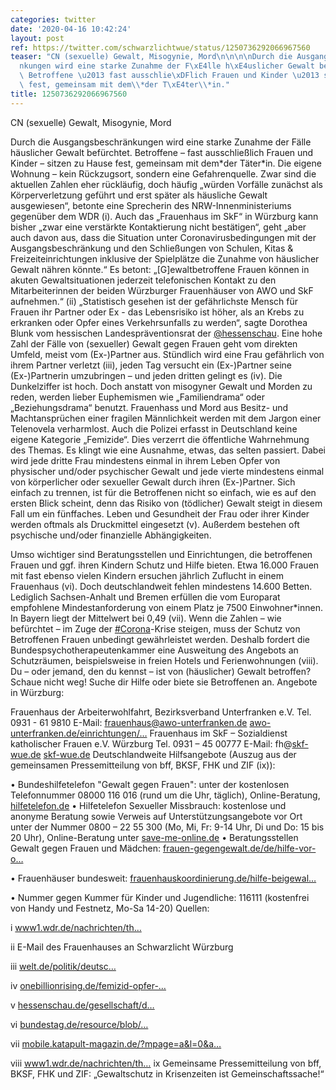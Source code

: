 ```yaml
---
categories: twitter
date: '2020-04-16 10:42:24'
layout: post
ref: https://twitter.com/schwarzlichtwue/status/1250736292066967560
teaser: "CN (sexuelle) Gewalt, Misogynie, Mord\n\n\n\nDurch die Ausgangsbeschr\xE4\
  nkungen wird eine starke Zunahme der F\xE4lle h\xE4uslicher Gewalt bef\xFCrchtet.\
  \ Betroffene \u2013 fast ausschlie\xDFlich Frauen und Kinder \u2013 sitzen zu Hause\
  \ fest, gemeinsam mit dem\\*der T\xE4ter\\*in."
title: 1250736292066967560
---
```

CN (sexuelle) Gewalt, Misogynie, Mord



Durch die Ausgangsbeschränkungen wird eine starke Zunahme der Fälle häuslicher Gewalt befürchtet. Betroffene – fast ausschließlich Frauen und Kinder – sitzen zu Hause fest, gemeinsam mit dem\*der Täter\*in.
Die eigene Wohnung – kein Rückzugsort, sondern eine Gefahrenquelle.
Zwar sind die aktuellen Zahlen eher rückläufig, doch häufig „würden Vorfälle zunächst als Körperverletzung geführt und erst später als häusliche Gewalt ausgewiesen“, betonte eine Sprecherin des NRW-Innenministeriums gegenüber dem WDR (i).
Auch das „Frauenhaus im SkF“ in Würzburg kann bisher „zwar eine verstärkte Kontaktierung nicht bestätigen“, geht „aber auch davon aus, dass die Situation unter Coronavirusbedingungen mit der Ausgangsbeschränkung und den Schließungen von Schulen, Kitas &amp; Freizeiteinrichtungen 
 inklusive der Spielplätze die Zunahme von häuslicher Gewalt nähren könnte.“ Es betont: „[G]ewaltbetroffene Frauen können in akuten Gewaltsituationen jederzeit telefonischen Kontakt zu den Mitarbeiterinnen der beiden Würzburger Frauenhäuser von AWO und SkF aufnehmen.“ (ii)
„Statistisch gesehen ist der gefährlichste Mensch für Frauen ihr Partner oder Ex - das Lebensrisiko ist höher, als an Krebs zu erkranken oder Opfer eines Verkehrsunfalls zu werden“, sagte Dorothea Blunk vom hessischen Landespräventionsrat der [@hessenschau](https://twitter.com/hessenschau).
Eine hohe Zahl der Fälle von (sexueller) Gewalt gegen Frauen geht vom direkten Umfeld, meist vom (Ex-)Partner aus.
Stündlich wird eine Frau gefährlich von ihrem Partner verletzt (iii), jeden Tag versucht ein (Ex-)Partner seine (Ex-)Partnerin umzubringen – und jeden dritten gelingt es (iv). Die Dunkelziffer ist hoch.
Doch anstatt von misogyner Gewalt und Morden zu reden, werden lieber Euphemismen wie „Familiendrama“ oder „Beziehungsdrama“ benutzt. Frauenhass und Mord aus Besitz- und Machtansprüchen einer fragilen Männlichkeit werden mit dem Jargon einer Telenovela verharmlost.
Auch die Polizei erfasst in Deutschland keine eigene Kategorie „Femizide“. Dies verzerrt die öffentliche Wahrnehmung des Themas. Es klingt wie eine Ausnahme, etwas, das selten passiert.
Dabei wird jede dritte Frau mindestens einmal in ihrem Leben Opfer von physischer und/oder psychischer Gewalt und jede vierte mindestens einmal von körperlicher oder sexueller Gewalt durch ihren (Ex-)Partner.
Sich einfach zu trennen, ist für die Betroffenen nicht so einfach, wie es auf den ersten Blick scheint, denn das Risiko von (tödlicher) Gewalt steigt in diesem Fall um ein fünffaches. Leben und Gesundheit der Frau oder ihrer Kinder werden oftmals als Druckmittel eingesetzt (v).
Außerdem bestehen oft psychische und/oder finanzielle Abhängigkeiten.



Umso wichtiger sind Beratungsstellen und Einrichtungen, die betroffenen Frauen und ggf. ihren Kindern Schutz und Hilfe bieten.
Etwa 16.000 Frauen mit fast ebenso vielen Kindern ersuchen jährlich Zuflucht in einem Frauenhaus (vi). Doch deutschlandweit fehlen mindestens 14.600 Betten.
Lediglich Sachsen-Anhalt und Bremen erfüllen die vom Europarat empfohlene Mindestanforderung von einem Platz je 7500 Einwohner\*innen. In Bayern liegt der Mittelwert bei 0,49 (vii).
Wenn die Zahlen – wie befürchtet – im Zuge der [#Corona](/t/corona)-Krise steigen, muss der Schutz von Betroffenen Frauen unbedingt gewährleistet werden.
Deshalb fordert die Bundespsychotherapeutenkammer eine Ausweitung des Angebots an Schutzräumen, beispielsweise in freien Hotels und Ferienwohnungen (viii).
Du – oder jemand, den du kennst – ist von (häuslicher) Gewalt betroffen? Schaue nicht weg! Suche dir Hilfe oder biete sie Betroffenen an.
Angebote in Würzburg:



Frauenhaus der Arbeiterwohlfahrt, Bezirksverband Unterfranken e.V. Tel. 0931 - 61 9810 E-Mail: frauenhaus@awo-unterfranken.de [awo-unterfranken.de/einrichtungen/…](https://www.awo-unterfranken.de/einrichtungen/frauenhaus/)
Frauenhaus im SkF – Sozialdienst katholischer Frauen e.V. Würzburg Tel. 0931 – 45 00777 E-Mail: fh@[skf-wue.de](http://www.skf-wue.de) [skf-wue.de](http://www.skf-wue.de)
Deutschlandweite Hilfsangebote (Auszug aus der gemeinsamen Pressemitteilung von bff, BKSF, FHK und ZIF (ix)):



• Bundeshilfetelefon "Gewalt gegen Frauen": unter der kostenlosen Telefonnummer 08000 116 016 (rund um die Uhr, täglich), Online-Beratung, [hilfetelefon.de](https://www.hilfetelefon.de)
• Hilfetelefon Sexueller Missbrauch: kostenlose und anonyme Beratung sowie Verweis auf Unterstützungsangebote vor Ort unter der Nummer 0800 – 22 55 300 (Mo, Mi, Fr: 9-14 Uhr, Di und Do: 15 bis 20 Uhr), Online-Beratung unter [save-me-online.de](http://save-me-online.de)
• Beratungsstellen Gewalt gegen Frauen und Mädchen: [frauen-gegengewalt.de/de/hilfe-vor-o…](https://www.frauen-gegengewalt.de/de/hilfe-vor-ort.html)

• Frauenhäuser bundesweit: [frauenhauskoordinierung.de/hilfe-beigewal…](https://www.frauenhauskoordinierung.de/hilfe-beigewalt/frauenhaussuche/)



• Nummer gegen Kummer für Kinder und Jugendliche: 116111 (kostenfrei von Handy und Festnetz, Mo-Sa 14-20)
Quellen:



i [www1.wdr.de/nachrichten/th…](https://www1.wdr.de/nachrichten/themen/coronavirus/frauenhaus-gewalt-corona-krise-100.html)



ii E-Mail des Frauenhauses an Schwarzlicht Würzburg



iii [welt.de/politik/deutsc…](https://www.welt.de/politik/deutschland/article203791674/BKA-Statistik-Immer-mehr-Frauen-Opfer-von-haeuslicher-Gewalt.html)



iv [onebillionrising.de/femizid-opfer-…](http://www.onebillionrising.de/femizid-opfer-meldungen-2019/)



v [hessenschau.de/gesellschaft/d…](https://www.hessenschau.de/gesellschaft/der-gefaehrlichste-mensch-fuer-eine-frau-ist-ihr-partner-oder-ex,gewalt-gegen-frauen-100.html)



vi [bundestag.de/resource/blob/…](https://www.bundestag.de/resource/blob/648894/7fe59f890d4a9e8ba3667fb202a15477/WD-9-030-19-pdf-data.pdf)



vii [mobile.katapult-magazin.de/?mpage=a&l=0&a…](https://mobile.katapult-magazin.de/?mpage=a&l=0&artID=1122)



viii [www1.wdr.de/nachrichten/th…](https://www1.wdr.de/nachrichten/themen/coronavirus/frauenhaus-gewalt-corona-krise-100.html) ix Gemeinsame Pressemitteilung von bff, BKSF, FHK und ZIF: „Gewaltschutz in Krisenzeiten ist Gemeinschaftssache!“